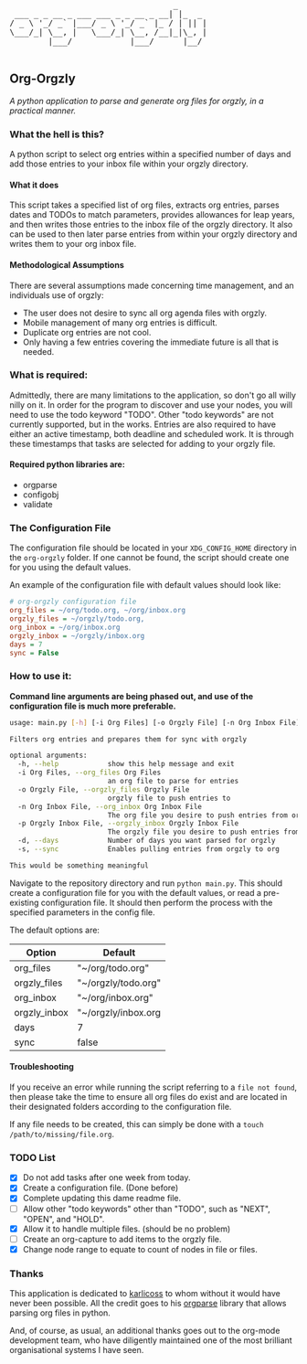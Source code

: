 <pre>
                                  _
 ___ _ _ __ _ ___ ___ _ _ __ _ __| |_  _
/ _ \ '_/ _` |___/ _ \ '_/ _` |_ / | || |
\___/_| \__, |   \___/_| \__, /__|_|\_, |
        |___/            |___/      |__/

</pre>

## Org-Orgzly

_A python application to parse and generate org files for orgzly, in a practical manner._

### What the hell is this?

A python script to select org entries within a specified number of days and add those entries to your inbox file within your orgzly
directory.  

#### What it does

This script takes a specified list of org files, extracts org entries, parses dates and TODOs to match parameters, provides allowances
for leap years, and then writes those entries to the inbox file of the orgzly directory. It also can be used to then later parse
entries from within your orgzly directory and writes them to your org inbox file.  

#### Methodological Assumptions

There are several assumptions made concerning time management, and an individuals use of orgzly:  

* The user does not desire to sync all org agenda files with orgzly.
* Mobile management of many org entries is difficult.
* Duplicate org entries are not cool.
* Only having a few entries covering the immediate future is all that is needed.

### What is required:

Admittedly, there are many limitations to the application, so don't go all willy nilly on it. In order for the program to discover and
use your nodes, you will need to use the todo keyword "TODO". Other "todo keywords" are not currently supported, but in the works.
Entries are also required to have either an active timestamp, both deadline and scheduled work. It is through these timestamps that
tasks are selected for adding to your orgzly file.  

#### Required python libraries are:

* orgparse
* configobj
* validate

### The Configuration File

The configuration file should be located in your `XDG_CONFIG_HOME` directory in the `org-orgzly` folder. If one cannot be found, the
script should create one for you using the default values.  

An example of the configuration file with default values should look like:  

```ini
# org-orgzly configuration file
org_files = ~/org/todo.org, ~/org/inbox.org
orgzly_files = ~/orgzly/todo.org,
org_inbox = ~/org/inbox.org
orgzly_inbox = ~/orgzly/inbox.org
days = 7
sync = False
```

### How to use it:

__Command line arguments are being phased out, and use of the configuration file is much more preferable.__

```bash
usage: main.py [-h] [-i Org Files] [-o Orgzly File] [-n Org Inbox File] [-p Orgzly Inbox File] [-d] [-s]

Filters org entries and prepares them for sync with orgzly

optional arguments:
  -h, --help            show this help message and exit
  -i Org Files, --org_files Org Files
                        an org file to parse for entries
  -o Orgzly File, --orgzly_files Orgzly File
                        orgzly file to push entries to
  -n Org Inbox File, --org_inbox Org Inbox File
                        The org file you desire to push entries from orgzly to
  -p Orgzly Inbox File, --orgzly_inbox Orgzly Inbox File
                        The orgzly file you desire to push entries from orgzly to
  -d, --days            Number of days you want parsed for orgzly
  -s, --sync            Enables pulling entries from orgzly to org

This would be something meaningful
```

Navigate to the repository directory and run `python main.py`. This should create a configuration file for you with the default values,
or read a pre-existing configuration file. It should then perform the process with the specified parameters in the config file.

The default options are:

| Option       | Default             |
|--------------|---------------------|
| org_files    | "~/org/todo.org"    |
| orgzly_files | "~/orgzly/todo.org" |
| org_inbox    | "~/org/inbox.org"   |
| orgzly_inbox | "~/orgzly/inbox.org |
| days         | 7                   |
| sync         | false               |

#### Troubleshooting

If you receive an error while running the script referring to a `file not found`, then please take the time to ensure all org files do
exist and are located in their designated folders according to the configuration file.  

If any file needs to be created, this can simply be done with a `touch /path/to/missing/file.org`.  

### TODO List

- [x] Do not add tasks after one week from today.
- [x] Create a configuration file. (Done before)
- [x] Complete updating this dame readme file.
- [ ] Allow other "todo keywords" other than "TODO", such as "NEXT", "OPEN", and "HOLD".
- [x] Allow it to handle multiple files. (should be no problem)
- [ ] Create an org-capture to add items to the orgzly file.
- [x] Change node range to equate to count of nodes in file or files.

### Thanks

This application is dedicated to [karlicoss](https://github.com/karlicoss) to whom without it would have never been possible. All the
credit goes to his [orgparse](https://github.com/karlicoss/orgparse) library that allows parsing org files in python.  

And, of course, as usual, an additional thanks goes out to the org-mode development team, who have diligently maintained one of the
most brilliant organisational systems I have seen.  
